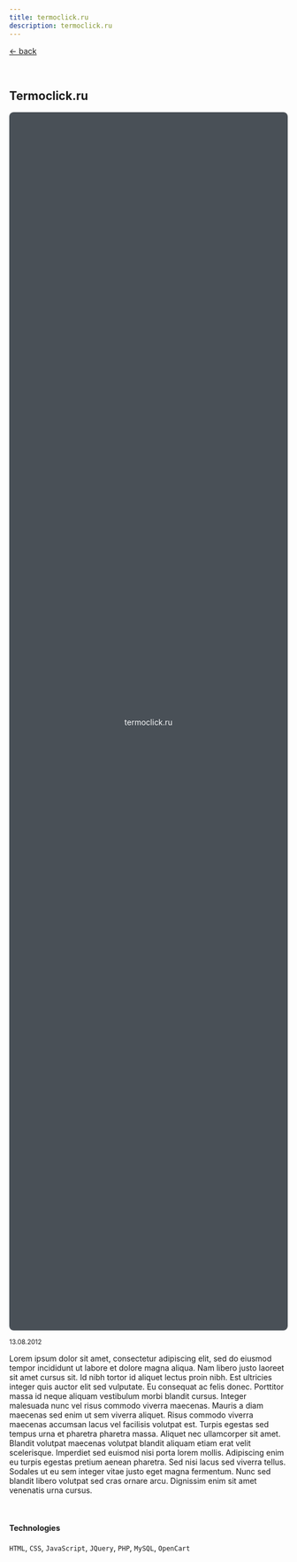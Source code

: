 ```yaml
---
title: termoclick.ru
description: termoclick.ru
---
```


[← back](/work/)

<br/>

## Termoclick.ru

<svg xmlns="http://www.w3.org/2000/svg" width="100%" height="55vh" role="img" aria-label="termoclick.ru">
  <title>termoclick.ru</title>
  <rect width="100%" height="100%" rx="8" ry="8" fill="#495057"></rect>
  <text x="50%" y="50%" fill="#f8f9fa" dy=".5em" text-anchor="middle">termoclick.ru</text>
</svg>

<sup>13.08.2012</sup>

Lorem ipsum dolor sit amet, consectetur adipiscing elit, sed do eiusmod tempor incididunt ut labore et dolore magna aliqua. Nam libero justo laoreet sit amet cursus sit. Id nibh tortor id aliquet lectus proin nibh. Est ultricies integer quis auctor elit sed vulputate. Eu consequat ac felis donec. Porttitor massa id neque aliquam vestibulum morbi blandit cursus. Integer malesuada nunc vel risus commodo viverra maecenas. Mauris a diam maecenas sed enim ut sem viverra aliquet. Risus commodo viverra maecenas accumsan lacus vel facilisis volutpat est. Turpis egestas sed tempus urna et pharetra pharetra massa. Aliquet nec ullamcorper sit amet. Blandit volutpat maecenas volutpat blandit aliquam etiam erat velit scelerisque. Imperdiet sed euismod nisi porta lorem mollis. Adipiscing enim eu turpis egestas pretium aenean pharetra. Sed nisi lacus sed viverra tellus. Sodales ut eu sem integer vitae justo eget magna fermentum. Nunc sed blandit libero volutpat sed cras ornare arcu. Dignissim enim sit amet venenatis urna cursus.

<br/>

#### Technologies

`HTML`, `CSS`, `JavaScript`, `JQuery`, `PHP`, `MySQL`, `OpenCart`

<br/>
